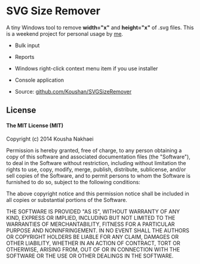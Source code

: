 # SVG Size Remover

A tiny Windows tool to remove **width="x"** and **height="x"** of .svg files. This is a weekend project for personal usage by [me](http://kousha.svbtle.com/).
* Bulk input
* Reports
* Windows right-click context menu item if you use installer
* Console application

* Source: [github.com/Koushan/SVGSizeRemover](http://github.com/Koushan/SVGSizeRemover)

## License

#### The MIT License (MIT)

Copyright (c) 2014 Kousha Nakhaei

Permission is hereby granted, free of charge, to any person obtaining a copy of
this software and associated documentation files (the "Software"), to deal in
the Software without restriction, including without limitation the rights to
use, copy, modify, merge, publish, distribute, sublicense, and/or sell copies
of the Software, and to permit persons to whom the Software is furnished to do
so, subject to the following conditions:

The above copyright notice and this permission notice shall be included in all
copies or substantial portions of the Software.

THE SOFTWARE IS PROVIDED "AS IS", WITHOUT WARRANTY OF ANY KIND, EXPRESS OR
IMPLIED, INCLUDING BUT NOT LIMITED TO THE WARRANTIES OF MERCHANTABILITY,
FITNESS FOR A PARTICULAR PURPOSE AND NONINFRINGEMENT. IN NO EVENT SHALL THE
AUTHORS OR COPYRIGHT HOLDERS BE LIABLE FOR ANY CLAIM, DAMAGES OR OTHER
LIABILITY, WHETHER IN AN ACTION OF CONTRACT, TORT OR OTHERWISE, ARISING FROM,
OUT OF OR IN CONNECTION WITH THE SOFTWARE OR THE USE OR OTHER DEALINGS IN THE
SOFTWARE.
